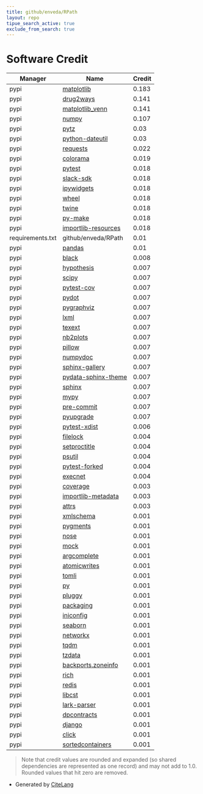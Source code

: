 ```yaml
---
title: github/enveda/RPath
layout: repo
tipue_search_active: true
exclude_from_search: true
---
```

# Software Credit

|Manager|Name|Credit|
|-------|----|------|
|pypi|[matplotlib](https://matplotlib.org)|0.183|
|pypi|[drug2ways](https://github.com/drug2ways/drug2ways)|0.141|
|pypi|[matplotlib_venn](https://github.com/konstantint/matplotlib-venn)|0.141|
|pypi|[numpy](https://www.numpy.org)|0.107|
|pypi|[pytz](http://pythonhosted.org/pytz)|0.03|
|pypi|[python-dateutil](https://github.com/dateutil/dateutil)|0.03|
|pypi|[requests](https://pypi.org/project/requests)|0.022|
|pypi|[colorama](https://pypi.org/project/colorama)|0.019|
|pypi|[pytest](https://docs.pytest.org/en/latest/)|0.018|
|pypi|[slack-sdk](https://pypi.org/project/slack-sdk)|0.018|
|pypi|[ipywidgets](https://pypi.org/project/ipywidgets)|0.018|
|pypi|[wheel](https://pypi.org/project/wheel)|0.018|
|pypi|[twine](https://pypi.org/project/twine)|0.018|
|pypi|[py-make](https://pypi.org/project/py-make)|0.018|
|pypi|[importlib-resources](https://pypi.org/project/importlib-resources)|0.018|
|requirements.txt|github/enveda/RPath|0.01|
|pypi|[pandas](https://pandas.pydata.org)|0.01|
|pypi|[black](https://pypi.org/project/black)|0.008|
|pypi|[hypothesis](https://hypothesis.works)|0.007|
|pypi|[scipy](https://www.scipy.org)|0.007|
|pypi|[pytest-cov](https://github.com/pytest-dev/pytest-cov)|0.007|
|pypi|[pydot](https://pypi.org/project/pydot)|0.007|
|pypi|[pygraphviz](https://pypi.org/project/pygraphviz)|0.007|
|pypi|[lxml](https://pypi.org/project/lxml)|0.007|
|pypi|[texext](https://pypi.org/project/texext)|0.007|
|pypi|[nb2plots](https://pypi.org/project/nb2plots)|0.007|
|pypi|[pillow](https://pypi.org/project/pillow)|0.007|
|pypi|[numpydoc](https://pypi.org/project/numpydoc)|0.007|
|pypi|[sphinx-gallery](https://pypi.org/project/sphinx-gallery)|0.007|
|pypi|[pydata-sphinx-theme](https://pypi.org/project/pydata-sphinx-theme)|0.007|
|pypi|[sphinx](https://pypi.org/project/sphinx)|0.007|
|pypi|[mypy](https://pypi.org/project/mypy)|0.007|
|pypi|[pre-commit](https://pypi.org/project/pre-commit)|0.007|
|pypi|[pyupgrade](https://pypi.org/project/pyupgrade)|0.007|
|pypi|[pytest-xdist](https://github.com/pytest-dev/pytest-xdist)|0.006|
|pypi|[filelock](https://pypi.org/project/filelock)|0.004|
|pypi|[setproctitle](https://pypi.org/project/setproctitle)|0.004|
|pypi|[psutil](https://pypi.org/project/psutil)|0.004|
|pypi|[pytest-forked](https://pypi.org/project/pytest-forked)|0.004|
|pypi|[execnet](https://pypi.org/project/execnet)|0.004|
|pypi|[coverage](https://pypi.org/project/coverage)|0.003|
|pypi|[importlib-metadata](https://pypi.org/project/importlib-metadata)|0.003|
|pypi|[attrs](https://pypi.org/project/attrs)|0.003|
|pypi|[xmlschema](https://pypi.org/project/xmlschema)|0.001|
|pypi|[pygments](https://pypi.org/project/pygments)|0.001|
|pypi|[nose](https://pypi.org/project/nose)|0.001|
|pypi|[mock](https://pypi.org/project/mock)|0.001|
|pypi|[argcomplete](https://pypi.org/project/argcomplete)|0.001|
|pypi|[atomicwrites](https://pypi.org/project/atomicwrites)|0.001|
|pypi|[tomli](https://pypi.org/project/tomli)|0.001|
|pypi|[py](https://pypi.org/project/py)|0.001|
|pypi|[pluggy](https://pypi.org/project/pluggy)|0.001|
|pypi|[packaging](https://pypi.org/project/packaging)|0.001|
|pypi|[iniconfig](https://pypi.org/project/iniconfig)|0.001|
|pypi|[seaborn](https://seaborn.pydata.org)|0.001|
|pypi|[networkx](https://networkx.org/)|0.001|
|pypi|[tqdm](https://tqdm.github.io)|0.001|
|pypi|[tzdata](https://pypi.org/project/tzdata)|0.001|
|pypi|[backports.zoneinfo](https://pypi.org/project/backports.zoneinfo)|0.001|
|pypi|[rich](https://pypi.org/project/rich)|0.001|
|pypi|[redis](https://pypi.org/project/redis)|0.001|
|pypi|[libcst](https://pypi.org/project/libcst)|0.001|
|pypi|[lark-parser](https://pypi.org/project/lark-parser)|0.001|
|pypi|[dpcontracts](https://pypi.org/project/dpcontracts)|0.001|
|pypi|[django](https://pypi.org/project/django)|0.001|
|pypi|[click](https://pypi.org/project/click)|0.001|
|pypi|[sortedcontainers](https://pypi.org/project/sortedcontainers)|0.001|


> Note that credit values are rounded and expanded (so shared dependencies are represented as one record) and may not add to 1.0. Rounded values that hit zero are removed.


- Generated by [CiteLang](https://github.com/vsoch/citelang)
